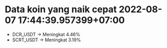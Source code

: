# Data koin yang naik cepat 2022-08-07 17:44:39.957399+07:00

* DCR_USDT -> Meningkat 4.46%
* SCRT_USDT -> Meningkat 3.19%
